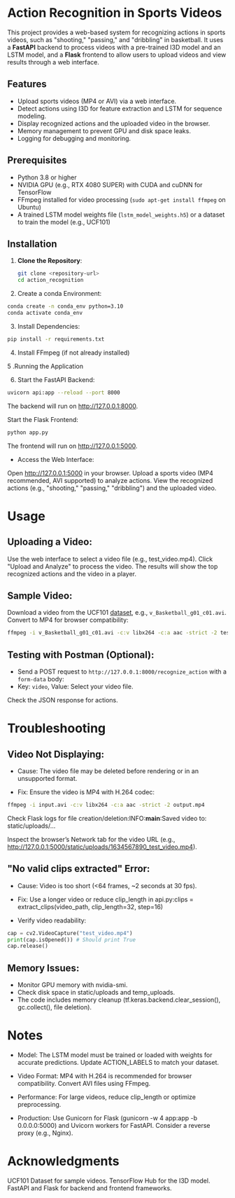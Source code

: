 # Action Recognition in Sports Videos

This project provides a web-based system for recognizing actions in sports videos, such as "shooting," "passing," and "dribbling" in basketball. It uses a **FastAPI** backend to process videos with a pre-trained I3D model and an LSTM model, and a **Flask** frontend to allow users to upload videos and view results through a web interface.

## Features

- Upload sports videos (MP4 or AVI) via a web interface.
- Detect actions using I3D for feature extraction and LSTM for sequence modeling.
- Display recognized actions and the uploaded video in the browser.
- Memory management to prevent GPU and disk space leaks.
- Logging for debugging and monitoring.

## Prerequisites

- Python 3.8 or higher
- NVIDIA GPU (e.g., RTX 4080 SUPER) with CUDA and cuDNN for TensorFlow
- FFmpeg installed for video processing (`sudo apt-get install ffmpeg` on Ubuntu)
- A trained LSTM model weights file (`lstm_model_weights.h5`) or a dataset to train the model (e.g., UCF101)

## Installation

1. **Clone the Repository**:

   ```bash
   git clone <repository-url>
   cd action_recognition
   ```

2. Create a conda Environment:

```bash
conda create -n conda_env python=3.10
conda activate conda_env
```

3. Install Dependencies:

```bash
pip install -r requirements.txt
```

4. Install FFmpeg (if not already installed)

5 .Running the Application

6. Start the FastAPI Backend:

```bash
uvicorn api:app --reload --port 8000
```

The backend will run on http://127.0.0.1:8000.

Start the Flask Frontend:

```bash
python app.py
```

The frontend will run on http://127.0.0.1:5000.

- Access the Web Interface:

Open http://127.0.0.1:5000 in your browser.
Upload a sports video (MP4 recommended, AVI supported) to analyze actions.
View the recognized actions (e.g., "shooting," "passing," "dribbling") and the uploaded video.

# Usage

## Uploading a Video:

Use the web interface to select a video file (e.g., test_video.mp4).
Click "Upload and Analyze" to process the video.
The results will show the top recognized actions and the video in a player.

## Sample Video:

Download a video from the UCF101 [dataset](http://crcv.ucf.edu/data/UCF101.php), e.g., `v_Basketball_g01_c01.avi`.
Convert to MP4 for browser compatibility:

```bash
ffmpeg -i v_Basketball_g01_c01.avi -c:v libx264 -c:a aac -strict -2 test_video.mp4
```

## Testing with Postman (Optional):

- Send a POST request to `http://127.0.0.1:8000/recognize_action` with a `form-data` body:
- Key: `video`, Value: Select your video file.

Check the JSON response for actions.

# Troubleshooting

## Video Not Displaying:

- Cause: The video file may be deleted before rendering or in an unsupported format.

- Fix: Ensure the video is MP4 with H.264 codec:

```bash
ffmpeg -i input.avi -c:v libx264 -c:a aac -strict -2 output.mp4
```

Check Flask logs for file creation/deletion:INFO:**main**:Saved video to: static/uploads/...

Inspect the browser’s Network tab for the video URL (e.g., http://127.0.0.1:5000/static/uploads/1634567890_test_video.mp4).

## "No valid clips extracted" Error:

- Cause: Video is too short (<64 frames, ~2 seconds at 30 fps).

- Fix:
  Use a longer video or reduce clip_length in api.py:clips = extract_clips(video_path, clip_length=32, step=16)

- Verify video readability:

```python
cap = cv2.VideoCapture("test_video.mp4")
print(cap.isOpened()) # Should print True
cap.release()
```

## Memory Issues:

- Monitor GPU memory with nvidia-smi.
- Check disk space in static/uploads and temp_uploads.
- The code includes memory cleanup (tf.keras.backend.clear_session(), gc.collect(), file deletion).

# Notes

- Model: The LSTM model must be trained or loaded with weights for accurate predictions. Update ACTION_LABELS to match your dataset.

- Video Format: MP4 with H.264 is recommended for browser compatibility. Convert AVI files using FFmpeg.

- Performance: For large videos, reduce clip_length or optimize preprocessing.

- Production: Use Gunicorn for Flask (gunicorn -w 4 app:app -b 0.0.0.0:5000) and Uvicorn workers for FastAPI. Consider a reverse proxy (e.g., Nginx).

# Acknowledgments

UCF101 Dataset for sample videos.
TensorFlow Hub for the I3D model.
FastAPI and Flask for backend and frontend frameworks.
